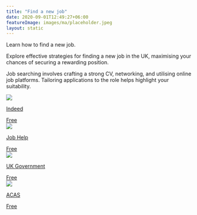 ```yaml
---
title: "Find a new job"
date: 2020-09-01T12:49:27+06:00
featureImage: images/ma/placeholder.jpeg
layout: static
---
```


Learn how to find a new job.

Explore effective strategies for finding a new job in the UK, maximising your chances of securing a rewarding position.

Job searching involves crafting a strong CV, networking, and utilising online job platforms. Tailoring applications to the role helps highlight your suitability.

<a class="ma-link" href="https://www.indeed.com/career-advice/finding-a-job/finding-job-while-employed"><div class="ma-card ma-card-Learning"><div class="ma-icon"><img src ="/images/Icon-check - learning - opacity.svg"/></div><div class="ma-name"><p>Indeed</p></div><div class="ma-paid-text"><span>Free </span></div></div></a><a class="ma-link" href="https://jobhelp.campaign.gov.uk/"><div class="ma-card ma-card-Learning"><div class="ma-icon"><img src ="/images/Icon-check - learning - opacity.svg"/></div><div class="ma-name"><p>Job Help</p></div><div class="ma-paid-text"><span>Free </span></div></div></a><a class="ma-link" href="https://www.gov.uk/find-a-job"><div class="ma-card ma-card-Learning"><div class="ma-icon"><img src ="/images/Icon-check - learning - opacity.svg"/></div><div class="ma-name"><p>UK Government</p></div><div class="ma-paid-text"><span>Free </span></div></div></a><a class="ma-link" href="https://www.acas.org.uk/resignation-letter-template"><div class="ma-card ma-card-Learning"><div class="ma-icon"><img src ="/images/Icon-check - learning - opacity.svg"/></div><div class="ma-name"><p>ACAS</p></div><div class="ma-paid-text"><span>Free </span></div></div></a>  

<br/><br/>






